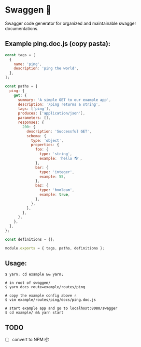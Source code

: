 # Swaggen 🐶

Swagger code generator for organized and maintainable swagger documentations.

## Example ping.doc.js (copy pasta):

```javascript
const tags = [
  {
    name: 'ping',
    description: 'ping the world',
  },
];

const paths = {
  ping: {
    get: {
      summary: 'A simple GET to our example app',
      description: '/ping returns a string',
      tags: ['ping'],
      produces: ['application/json'],
      parameters: [],
      responses: {
        200: {
          description: 'Successful GET',
          schema: {
            type: 'object',
            properties: {
              foo: {
                type: 'string',
                example: 'hello 🌎',
              },
              bar: {
                type: 'integer',
                example: 55,
              },
              baz: {
                type: 'boolean',
                example: true,
              },
            },
          },
        },
      },
    },
  },
};

const definitions = {};

module.exports = { tags, paths, definitions };
```

## Usage:

```shell
$ yarn; cd example && yarn;

# in root of swaggen/
$ yarn docs route=example/routes/ping

# copy the example config above ☝
$ vim example/routes/ping/docs/ping.doc.js

# start example app and go to localhost:8080/swagger
$ cd example/ && yarn start

```

## TODO
* [ ]  convert to NPM 📦

